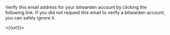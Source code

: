 ﻿Verify this email address for your bitwarden account by clicking the following link. If you did not request this email to verify a bitwarden account, you can safely ignore it.

<{{url}}>
